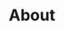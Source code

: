 ---
title: "About"
description: "Just a touch of the biographical."
type: about
menu:
  main:
    name: "About"
    identifier: "about"
    url: "/about/"
    weight: -110
---